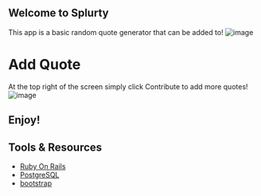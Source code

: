 ## Welcome to Splurty
This app is a basic random quote generator that can be added to!
![image](https://user-images.githubusercontent.com/54120060/83337854-cad06e80-a28c-11ea-95cb-b8b5086b3adb.png)

# Add Quote
At the top right of the screen simply click Contribute to add more quotes!
![image](https://user-images.githubusercontent.com/54120060/83337875-f3f0ff00-a28c-11ea-9829-24eb719b0b69.png)

## Enjoy!

## Tools & Resources
- [Ruby On Rails](https://rubyonrails.org/)
- [PostgreSQL](https://www.postgresql.org/)
- [bootstrap](https://getbootstrap.com/)
